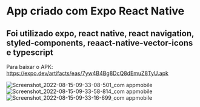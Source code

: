 # App criado com Expo React Native
## Foi utilizado expo, react native, react navigation, styled-components, reaact-native-vector-icons e typescript
Para baixar o APK: https://expo.dev/artifacts/eas/7yw4B4Bg8DcQ8dEmuZ8TyU.apk

![Screenshot_2022-08-15-09-33-08-501_com appmobile](https://user-images.githubusercontent.com/96322427/184637236-07aafb96-f5da-43a4-8575-44ff5ace869f.png)
![Screenshot_2022-08-15-09-33-58-814_com appmobile](https://user-images.githubusercontent.com/96322427/184637372-adf20fc9-f36f-44de-881e-b880b99dd6e9.png)
![Screenshot_2022-08-15-09-33-16-699_com appmobile](https://user-images.githubusercontent.com/96322427/184637524-195bafd2-7b97-4df3-99b9-3c234423b4e0.png)
